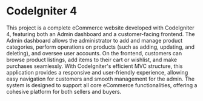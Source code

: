 # CodeIgniter 4

This project is a complete eCommerce website developed with CodeIgniter 4, featuring both an Admin dashboard and a customer-facing frontend. The Admin dashboard allows the administrator to add and manage product categories, perform operations on products (such as adding, updating, and deleting), and oversee user accounts. On the frontend, customers can browse product listings, add items to their cart or wishlist, and make purchases seamlessly. With CodeIgniter's efficient MVC structure, this application provides a responsive and user-friendly experience, allowing easy navigation for customers and smooth management for the admin. The system is designed to support all core eCommerce functionalities, offering a cohesive platform for both sellers and buyers.
